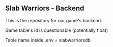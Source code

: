 ## Slab Warriors - Backend

This is the repository for our game's backend.

Game table's id is questionable (potentially float)

Table name inside .env = slabwarriorsdb
